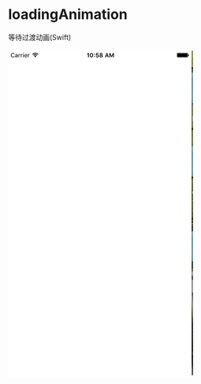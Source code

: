 # loadingAnimation
等待过渡动画(Swift)<br/>

<img src="https://github.com/HectorLiuk/loadingAnimation/blob/master/demo.gif"><br/>
